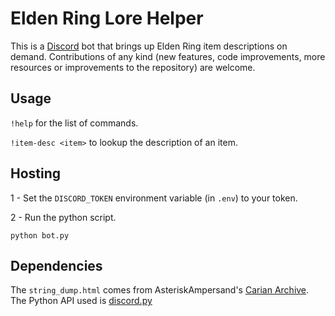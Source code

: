 # Elden Ring Lore Helper
This is a [Discord](https://discord.com/) bot that brings up Elden Ring item descriptions on demand. Contributions of any kind (new features, code improvements, more resources or improvements to the repository) are welcome.

## Usage
`!help` for the list of commands.

`!item-desc <item>` to lookup the description of an item.

## Hosting
1 - Set the `DISCORD_TOKEN` environment variable (in `.env`) to your token.

2 - Run the python script.
```shell
python bot.py
```
## Dependencies
The `string_dump.html` comes from AsteriskAmpersand's [Carian Archive](https://github.com/AsteriskAmpersand/Carian-Archive).
The Python API used is [discord.py](https://github.com/Rapptz/discord.py)
